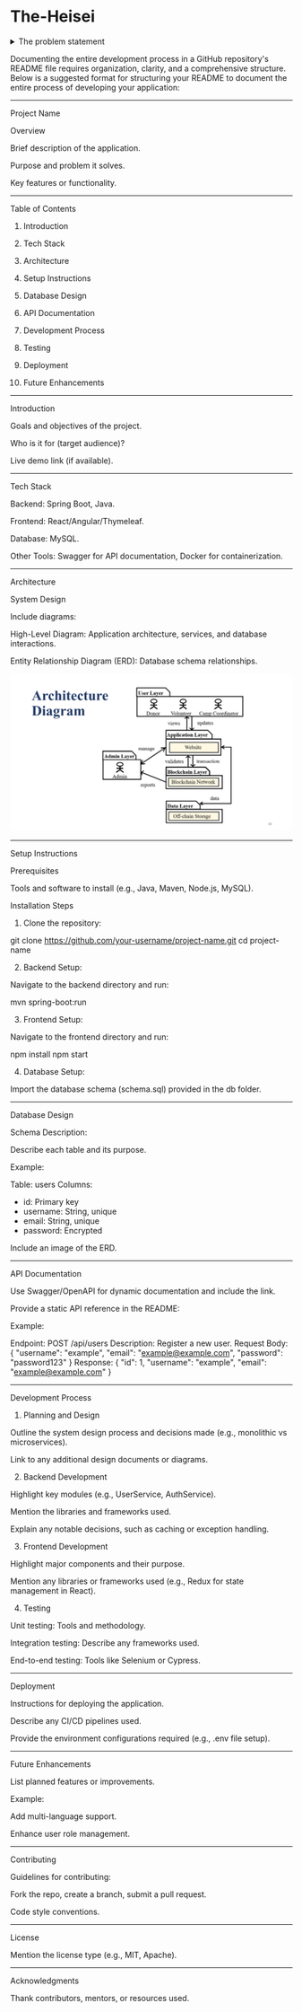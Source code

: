 # The-Heisei

<details>
  <summary>The problem statement</summary>
In the face of natural disasters, a country's resilience is put to the test as various organizations and individuals, including the government, rush to provide resources such as food, water, medicine, clothing, and shelter equipment. While the outpouring of support is commendable, the lack of a centralized agency coordinating based on ground realities creates challenges. This often results in an excess of certain items, while crucial necessities may be lacking. Compounding the issue is the lack of electricity and mobile networks in disaster-stricken areas.

For instance, in a flood scenario, well-meaning donors may contribute perishable items like rice, even though the immediate need could be for clean drinking water or basic medicines to address common ailments like fever, stomach pain, and diarrhea. Unfortunately, the excess rice may spoil due to inadequate storage or remain unused.

In the era of increasing climate change-related events, the frequency of such disasters is rising. Recognizing the urgency of the situation, hackfest team invites participants to devise innovative solutions to address the following challenges:

Solving Supply-Demand Issues: Propose strategies to balance the supply of donated goods with the actual demand on the ground. Matching the Supply-Demand: Develop systems or tools to efficiently match available resources with the specific needs of affected areas. Validating Requirements: Create mechanisms to validate and verify the actual requirements, ensuring that donations align with the most pressing needs. Broadcasting Requirements: Devise methods to effectively broadcast the identified needs to potential donors, taking into account the challenges of limited electricity and mobile networks. Ensuring Timely Fulfillment: Implement solutions that facilitate the timely delivery of required resources to affected regions, minimizing delays and bottlenecks. Real-time Requirement Updates: Explore ideas for maintaining up-to-date information on evolving needs, allowing for dynamic adjustments to donation efforts.
</details>

Documenting the entire development process in a GitHub repository's README file requires organization, clarity, and a comprehensive structure. Below is a suggested format for structuring your README to document the entire process of developing your application:


---

Project Name

Overview

Brief description of the application.

Purpose and problem it solves.

Key features or functionality.



---

Table of Contents

1. Introduction


2. Tech Stack


3. Architecture


4. Setup Instructions


5. Database Design


6. API Documentation


7. Development Process


8. Testing


9. Deployment


10. Future Enhancements




---

Introduction

Goals and objectives of the project.

Who is it for (target audience)?

Live demo link (if available).



---

Tech Stack

Backend: Spring Boot, Java.

Frontend: React/Angular/Thymeleaf.

Database: MySQL.

Other Tools: Swagger for API documentation, Docker for containerization.



---

Architecture

System Design

Include diagrams:

High-Level Diagram: Application architecture, services, and database interactions.

Entity Relationship Diagram (ERD): Database schema relationships.


![Architecture Diagrams](Img/Heise%20architecture%20diagrm.png)

---

Setup Instructions

Prerequisites

Tools and software to install (e.g., Java, Maven, Node.js, MySQL).


Installation Steps

1. Clone the repository:

git clone https://github.com/your-username/project-name.git
cd project-name


2. Backend Setup:

Navigate to the backend directory and run:

mvn spring-boot:run



3. Frontend Setup:

Navigate to the frontend directory and run:

npm install
npm start



4. Database Setup:

Import the database schema (schema.sql) provided in the db folder.





---

Database Design

Schema Description:

Describe each table and its purpose.

Example:

Table: users
Columns:
- id: Primary key
- username: String, unique
- email: String, unique
- password: Encrypted


Include an image of the ERD.



---

API Documentation

Use Swagger/OpenAPI for dynamic documentation and include the link.

Provide a static API reference in the README:

Example:

Endpoint: POST /api/users
Description: Register a new user.
Request Body:
{
"username": "example",
"email": "example@example.com",
"password": "password123"
}
Response:
{
"id": 1,
"username": "example",
"email": "example@example.com"
}




---

Development Process

1. Planning and Design

Outline the system design process and decisions made (e.g., monolithic vs microservices).

Link to any additional design documents or diagrams.


2. Backend Development

Highlight key modules (e.g., UserService, AuthService).

Mention the libraries and frameworks used.

Explain any notable decisions, such as caching or exception handling.


3. Frontend Development

Highlight major components and their purpose.

Mention any libraries or frameworks used (e.g., Redux for state management in React).


4. Testing

Unit testing: Tools and methodology.

Integration testing: Describe any frameworks used.

End-to-end testing: Tools like Selenium or Cypress.



---

Deployment

Instructions for deploying the application.

Describe any CI/CD pipelines used.

Provide the environment configurations required (e.g., .env file setup).



---

Future Enhancements

List planned features or improvements.

Example:

Add multi-language support.

Enhance user role management.




---

Contributing

Guidelines for contributing:

Fork the repo, create a branch, submit a pull request.

Code style conventions.




---

License

Mention the license type (e.g., MIT, Apache).



---

Acknowledgments

Thank contributors, mentors, or resources used.
